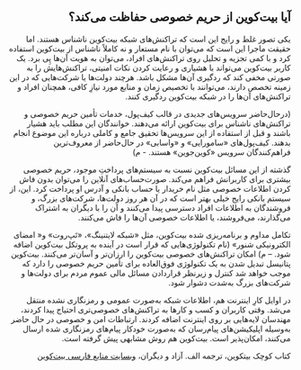 <div dir="rtl">
    <br/>
    <h2 id="17">آیا بیت‌کوین از حریم خصوصی حفاظت می‌کند؟</h2>
    <p>یکی تصور غلط و رایج این است که تراکنش‌های شبکه بیت‌کوین ناشناس هستند. اما حقیقت ماجرا این است که می‌توان با نام مستعار و نه کاملاً ناشناس از بیت‌کوین استفاده کرد و با کمی تجزیه و تحلیل روی تراکنش‌های افراد، می‌توان به هویت آن‌ها پِی برد. یک کاربر بیت‌کوین می‌تواند با هشیاری و رعایت کردن نکات امنیتی، تراکنش‌هایش را به صورتی مخفی کند که ردگیری آن‌ها مشکل باشد. هرچند دولت‌ها یا شرکت‌هایی که در این زمینه تخصص دارند، می‌توانند با تخصیص زمان و منابع مورد نیازِ کافی، همچنان افراد و تراکنش‌های آن‌ها را در شبکه بیت‌کوین ردگیری کنند.</p>
    <p>(درحال‌حاضر سرویس‌های جدیدی در قالب کیف‌پول، خدمات تأمین حریم خصوصی و تراکنش‌های ناشناس برای بیت‌کوین ارائه می‌دهند. خوانندگان این مطلب باید هشیار باشند و قبل از استفاده از این سرویس‌ها تحقیق جامع و کاملی درباره این موضوع انجام بدهند. کیف‌پول‌های «سامورایی» و «واسابی» در حال‌حاضر از معروف‌ترین فراهم‌کنندگان سرویس «کوین‌جوین» هستند. - م)</p>
    <p>گذشته از این مسائل بیت‌کوین نسبت به سیستم‌های پرداختِ موجود، حریم خصوصی بیشتری برای کاربرانش فراهم می‌کند. صورت‌حساب‌های آنلاین را می‌توان بدون فاش کردن اطلاعات خصوصی مثل نام خریدار یا حساب بانکی و آدرس او پرداخت کرد. این، از سیستم بانکی رایج خیلی بهتر است که در آن هر روز دولت‌ها، شرکت‌های بزرگ، و فروشندگان به اطلاعات افراد دسترسی پیدا می‌کنند و آن را با دیگران به اشتراک می‌گذارند، می‌فروشند، یا اطلاعات خصوصی آن‌ها را فاش می‌کنند.</p>
    <p>تکامل مداوم و برنامه‌ریزی شده بیت‌کوین، مثل «شبکه لایتنینگ»، «تَپ‌روت» و« امضای الکترونیکی شنور» (نام تکنولوژی‌هایی که قرار است در آینده به پروتکل بیت‌کوین اضافه شود. – م) امکان تراکنش‌های خصوصی بیت‌کوین را ارزان‌تر و آسان‌تر می‌کنند. بیت‌کوین پتانیسل تبدیل شدن به یک تکنولوژی فوق‌العاده برای تأمین حریم خصوصی را دارد که موجب خواهد شد کنترل و زیرنظر قراردادن مسائل مالی عموم مردم برای دولت‌ها و شرکت‌های بزرگ به‌شدت دشوار شود.</p>
    <p>در اوایل کارِ اینترنت هم، اطلاعات شبکه به‌صورت عمومی و رمزنگاری نشده منتقل می‌شد. وقتی کاربران و کسب و کارها به تراکنش‌های خصوصی‌تری احتیاج پیدا کردند، مهندسان لایه‌هایی بر روی اینترنت اضافه کردند. ارتباطات امن و خصوصی در حال حاضر به‌وسیله اپلیکیشن‌های پیام‌رسان که به‌صورت خودکار پیام‌های رمزنگاری شده ارسال می‌کنند، امکان‌پذیر است. بیت‌کوین هم روش مشابهی پیش گرفته است.</p>
    <p>کتاب کوچک بیتکوین، ترجمه الف. آزاد و دیگران، <a href="https://bitcoind.me">وبسایت منابع فارسی بیت‌کوین</a></p>
</div>